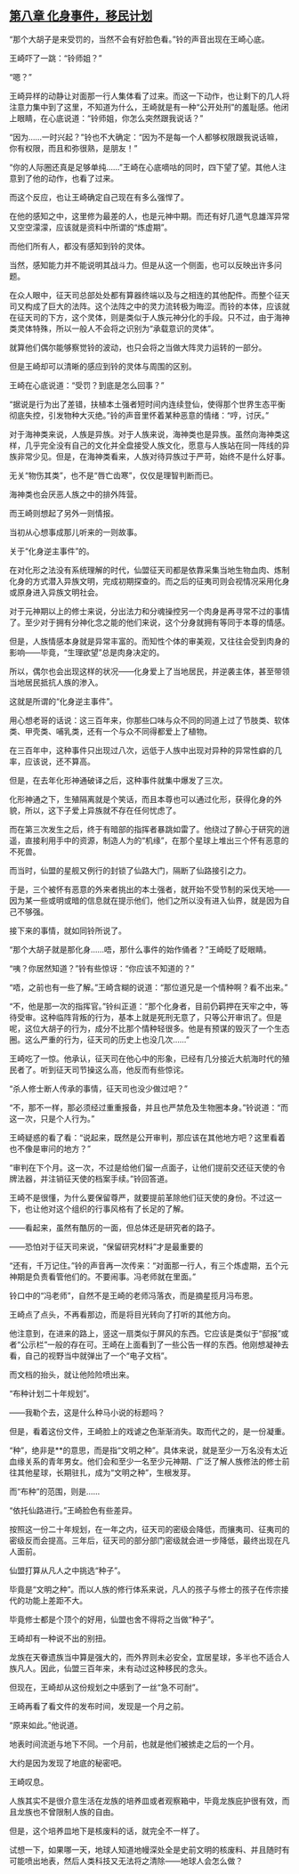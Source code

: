 ## [第八章 化身事件，移民计划](https://www.xxbiquge.com/11_11207/9204153.html)


  “那个大胡子是来受罚的，当然不会有好脸色看。”铃的声音出现在王崎心底。

  王崎吓了一跳：“铃师姐？”

  “嗯？”

  王崎异样的动静让对面那一行人集体看了过来。而这一下动作，也让剩下的几人将注意力集中到了这里，不知道为什么，王崎就是有一种“公开处刑”的羞耻感。他闭上眼睛，在心底说道：“铃师姐，你怎么突然跟我说话？”

  “因为……一时兴起？”铃也不大确定：“因为不是每一个人都够权限跟我说话嘛，你有权限，而且和弥很熟，是朋友！”

  “你的人际圈还真是足够单纯……”王崎在心底嘀咕的同时，四下望了望。其他人注意到了他的动作，也看了过来。

  而这个反应，也让王崎确定自己现在有多么强悍了。

  在他的感知之中，这里修为最差的人，也是元神中期。而还有好几道气息雄浑异常又空空濛濛，应该就是资料中所谓的“炼虚期”。

  而他们所有人，都没有感知到铃的灵体。

  当然，感知能力并不能说明其战斗力。但是从这一个侧面，也可以反映出许多问题。

  在众人眼中，征天司总部处处都有算器终端以及与之相连的其他配件。而整个征天司又构成了巨大的法阵。这个法阵之中的灵力流转极为晦涩。而铃的本体，应该就在征天司的下方，这个灵体，则是类似于人族元神分化的手段。只不过，由于海神类灵体特殊，所以一般人不会将之识别为“承载意识的灵体”。

  就算他们偶尔能够察觉铃的波动，也只会将之当做大阵灵力运转的一部分。

  但是王崎却可以清晰的感应到铃的灵体与周围的区别。

  王崎在心底说道：“受罚？到底是怎么回事？”

  “据说是行为出了差错，扶植本土强者短时间内连续登仙，使得那个世界生态平衡彻底失控，引发物种大灭绝。”铃的声音里怀着某种恶意的情绪：“哼，讨厌。”

  对于海神类来说，人族是异族。对于人族来说，海神类也是异族。虽然向海神类这样，几乎完全没有自己的文化并全盘接受人族文化，愿意与人族站在同一阵线的异族非常少见。但是，在海神类看来，人族对待异族过于严苛，始终不是什么好事。

  无关“物伤其类”，也不是“唇亡齿寒”，仅仅是理智判断而已。

  海神类也会厌恶人族之中的排外阵营。

  而王崎则想起了另外一则情报。

  当初从心想事成那儿听来的一则故事。

  关于“化身逆主事件”的。

  在对化形之法没有系统理解的时代，仙盟征天司都是依靠采集当地生物血肉、炼制化身的方式潜入异族文明，完成初期探查的。而之后的征夷司则会视情况采用化身或原身进入异族文明社会。

  对于元神期以上的修士来说，分出法力和分魂操控另一个肉身是再寻常不过的事情了。至少对于拥有分神化念之能的他们来说，这个分身就拥有等同于本尊的情感。

  但是，人族情感本身就是异常丰富的。而知性个体的审美观，又往往会受到肉身的影响——毕竟，“生理欲望”总是肉身决定的。

  所以，偶尔也会出现这样的状况——化身爱上了当地居民，并逆袭主体，甚至带领当地居民抵抗人族的渗入。

  这就是所谓的“化身逆主事件”。

  用心想老哥的话说：这三百年来，你那些口味与众不同的同道上过了节肢类、软体类、甲壳类、哺乳类，还有一个与众不同得都爱上了植物。

  在三百年中，这种事件只出现过八次，远低于人族中出现对异种的异常性癖的几率，应该说，还不算高。

  但是，在去年化形神通破译之后，这种事件就集中爆发了三次。

  化形神通之下，生殖隔离就是个笑话，而且本尊也可以通过化形，获得化身的外貌，所以，这下子爱上异族就不存在任何忧虑了。

  而在第三次发生之后，终于有暗部的指挥者暴跳如雷了。他绕过了醉心于研究的逍遥，直接利用手中的资源，制造人为的“机缘”，在那个星球上堆出三个怀有恶意的不死兽。

  而当时，仙盟的星舰又例行的封锁了仙路大门，隔断了仙路接引之力。

  于是，三个被怀有恶意的外来者挑出的本土强者，就开始不受节制的采伐天地——因为某一些或明或暗的信息就在提示他们，他们之所以没有进入仙界，就是因为自己不够强。

  接下来的事情，就如同铃所说了。

  “那个大胡子就是那化身……唔，那什么事件的始作俑者？”王崎眨了眨眼睛。

  “咦？你居然知道？”铃有些惊讶：“你应该不知道的？”

  “唔，之前也有一些了解。”王崎含糊的说道：“那位道兄是一个情种啊？看不出来。”

  “不，他是那一次的指挥官。”铃纠正道：“那个化身者，目前仍羁押在天牢之中，等待受审。这种临阵背叛的行为，基本上就是死刑无意了，只等公开审讯了。但是呢，这位大胡子的行为，成分不比那个情种轻很多。他是有预谋的毁灭了一个生态圈。这么严重的行为，征天司的历史上也没几次……”

  王崎吃了一惊。他承认，征天司在他心中的形象，已经有几分接近大航海时代的殖民者了。听到征天司节操这么高，他反而有些惊诧。

  “杀人修士断人传承的事情，征天司也没少做过吧？”

  “不，那不一样，那必须经过重重报备，并且也严禁危及生物圈本身。”铃说道：“而这一次，只是个人行为。”

  王崎疑惑的看了看：“说起来，既然是公开审判，那应该在其他地方吧？这里看着也不像是审问的地方？”

  “审判在下个月。这一次，不过是给他们留一点面子，让他们提前交还征天使的令牌法器，并注销征天使的档案手续。”铃回答道。

  王崎不是很懂，为什么要保留尊严，就要提前革除他们征天使的身份。不过这一下，也让他对这个组织的行事风格有了长足的了解。

  ——看起来，虽然有酷厉的一面，但总体还是研究者的路子。

  ——恐怕对于征天司来说，“保留研究材料”才是最重要的

  “还有，千万记住。”铃的声音再一次传来：“对面那一行人，有三个炼虚期，五个元神期是负责看管他们的。不要闹事。冯老师就在里面。”

  铃口中的“冯老师”，自然不是王崎的老师冯落衣，而是摘星揽月冯布恩。

  王崎点了点头，不再看那边，而是将目光转向了打听的其他方向。

  他注意到，在进来的路上，竖这一扇类似于屏风的东西。它应该是类似于“邸报”或者“公示栏”一般的存在可。王崎在上面看到了一些公告一样的东西。他刚想凝神去看，自己的视野当中就弹出了一个“电子文档”。

  而文档的抬头，就让他险险喷出来。

  “布种计划二十年规划”。

  ——我勒个去，这是什么种马小说的标题吗？

  但是，看着这份文件，王崎脸上的戏谑之色渐渐消失。取而代之的，是一份凝重。

  “种”，绝非是**的意思，而是指“文明之种”。具体来说，就是至少一万名没有太近血缘关系的青年男女。他们会和至少一名至少元神期、广泛了解人族修法的修士前往其他星球，长期驻扎，成为“文明之种”，生根发芽。

  而“布种”的范围，则是……

  “依托仙路进行。”王崎脸色有些差异。

  按照这一份二十年规划，在一年之内，征天司的密级会降低，而攘夷司、征夷司的密级反而会提高。三年后，征天司的部分部门密级就会进一步降低，最终出现在凡人面前。

  仙盟打算从凡人之中挑选“种子”。

  毕竟是“文明之种”。而以人族的修行体系来说，凡人的孩子与修士的孩子在传宗接代的功能上差距不大。

  毕竟修士都是个顶个的好用，仙盟也舍不得将之当做“种子”。

  王崎却有一种说不出的别扭。

  龙族在天眷遗族当中算是强大的，而外界则未必安全，宜居星球，多半也不适合人族凡人。因此，仙盟三百年来，未有动过这种移民的念头。

  但现在，王崎却从这份规划之中感到了一丝“急不可耐”。

  王崎再看了看文件的发布时间，发现是一个月之前。

  “原来如此。”他说道。

  地表时间流逝与地下不同。一个月前，也就是他们被掳走之后的一个月。

  大约是因为发现了地底的秘密吧。

  王崎叹息。

  人族其实不是很介意生活在龙族的培养皿或者观察箱中，毕竟龙族庇护很有效，而且龙族也不曾限制人族的自由。

  但是，这个培养皿地下是核废料的话，就完全不一样了。

  试想一下，如果哪一天，地球人知道地幔深处全是史前文明的核废料、并且随时有可能喷出地表，然后人类科技又无法将之清除——地球人会怎么做？
